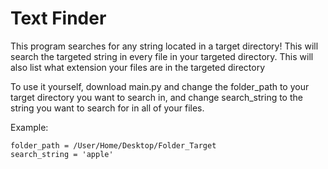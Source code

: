 # Text Finder

This program searches for any string located in a target directory! This will search the targeted string in every file in your targeted directory. This will also list what extension your files are in the targeted directory

To use it yourself, download main.py and change the folder_path to your target directory you want to search in, and change search_string to the string you want to search for in all of your files.

Example: 
~~~
folder_path = /User/Home/Desktop/Folder_Target
search_string = 'apple'
~~~
